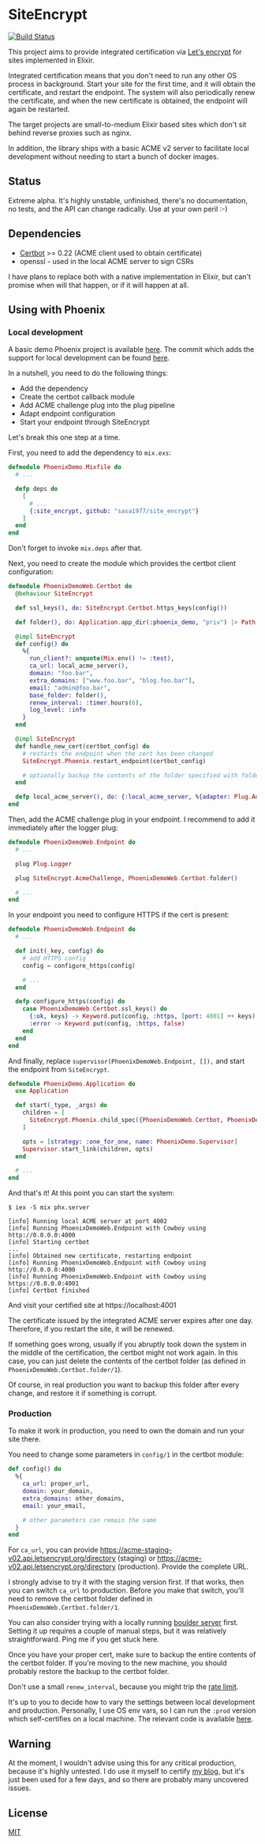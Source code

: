 # SiteEncrypt

[![Build Status](https://travis-ci.org/sasa1977/site_encrypt.svg?branch=master)](https://travis-ci.org/sasa1977/site_encrypt)

This project aims to provide integrated certification via [Let's encrypt](https://letsencrypt.org/) for sites implemented in Elixir.

Integrated certification means that you don't need to run any other OS process in background. Start your site for the first time, and it will obtain the certificate, and restart the endpoint. The system will also periodically renew the certificate, and when the new certificate is obtained, the endpoint will again be restarted.

The target projects are small-to-medium Elixir based sites which don't sit behind reverse proxies such as nginx.

In addition, the library ships with a basic ACME v2 server to facilitate local development without needing to start a bunch of docker images.

## Status

Extreme alpha. It's highly unstable, unfinished, there's no documentation, no tests, and the API can change radically. Use at your own peril :-)

## Dependencies

- [Certbot](https://certbot.eff.org/) >= 0.22 (ACME client used to obtain certificate)
- openssl - used in the local ACME server to sign CSRs

I have plans to replace both with a native implementation in Elixir, but can't promise when will that happen, or if it will happen at all.


## Using with Phoenix

### Local development

A basic demo Phoenix project is available [here](https://github.com/sasa1977/site_encrypt/tree/master/phoenix_demo). The commit which adds the support for local development can be found [here](https://github.com/sasa1977/site_encrypt/commit/412d640b73e88a2fccea8af3aa87acb32001b4eb).

In a nutshell, you need to do the following things:

- Add the dependency
- Create the certbot callback module
- Add ACME challenge plug into the plug pipeline
- Adapt endpoint configuration
- Start your endpoint through SiteEncrypt

Let's break this one step at a time.

First, you need to add the dependency to `mix.exs`:

```elixir
defmodule PhoenixDemo.Mixfile do
  # ...

  defp deps do
    [
      # ...
      {:site_encrypt, github: "sasa1977/site_encrypt"}
    ]
  end
end
```

Don't forget to invoke `mix.deps` after that.

Next, you need to create the module which provides the certbot client configuration:

```elixir
defmodule PhoenixDemoWeb.Certbot do
  @behaviour SiteEncrypt

  def ssl_keys(), do: SiteEncrypt.Certbot.https_keys(config())

  def folder(), do: Application.app_dir(:phoenix_demo, "priv") |> Path.join("certbot")

  @impl SiteEncrypt
  def config() do
    %{
      run_client?: unquote(Mix.env() != :test),
      ca_url: local_acme_server(),
      domain: "foo.bar",
      extra_domains: ["www.foo.bar", "blog.foo.bar"],
      email: "admin@foo.bar",
      base_folder: folder(),
      renew_interval: :timer.hours(6),
      log_level: :info
    }
  end

  @impl SiteEncrypt
  def handle_new_cert(certbot_config) do
    # restarts the endpoint when the cert has been changed
    SiteEncrypt.Phoenix.restart_endpoint(certbot_config)

    # optionally backup the contents of the folder specified with folder/1
  end

  defp local_acme_server(), do: {:local_acme_server, %{adapter: Plug.Adapters.Cowboy, port: 4002}}
end
```

Then, add the ACME challenge plug in your endpoint. I recommend to add it immediately after the logger plug:

```elixir
defmodule PhoenixDemoWeb.Endpoint do
  # ...

  plug Plug.Logger

  plug SiteEncrypt.AcmeChallenge, PhoenixDemoWeb.Certbot.folder()

  # ...
end
```

In your endpoint you need to configure HTTPS if the cert is present:

```elixir
defmodule PhoenixDemoWeb.Endpoint do
  # ...

  def init(_key, config) do
    # add HTTPS config
    config = configure_https(config)

    # ...
  end

  defp configure_https(config) do
    case PhoenixDemoWeb.Certbot.ssl_keys() do
      {:ok, keys} -> Keyword.put(config, :https, [port: 4001] ++ keys)
      :error -> Keyword.put(config, :https, false)
    end
  end
end
```

And finally, replace `supervisor(PhoenixDemoWeb.Endpoint, []),`
and start the endpoint from `SiteEncrypt`.

```elixir
defmodule PhoenixDemo.Application do
  use Application

  def start(_type, _args) do
    children = [
      SiteEncrypt.Phoenix.child_spec({PhoenixDemoWeb.Certbot, PhoenixDemoWeb.Endpoint})
    ]

    opts = [strategy: :one_for_one, name: PhoenixDemo.Supervisor]
    Supervisor.start_link(children, opts)
  end

  # ...
end
```


And that's it! At this point you can start the system:

```
$ iex -S mix phx.server

[info] Running local ACME server at port 4002
[info] Running PhoenixDemoWeb.Endpoint with Cowboy using http://0.0.0.0:4000
[info] Starting certbot
...
[info] Obtained new certificate, restarting endpoint
[info] Running PhoenixDemoWeb.Endpoint with Cowboy using http://0.0.0.0:4000
[info] Running PhoenixDemoWeb.Endpoint with Cowboy using https://0.0.0.0:4001
[info] Certbot finished
```

And visit your certified site at https://localhost:4001

The certificate issued by the integrated ACME server expires after one day. Therefore, if you restart the site, it will be renewed.

If something goes wrong, usually if you abruptly took down the system in the middle of the certification, the certbot might not work again. In this case, you can just delete the contents of the certbot folder (as defined in `PhoenixDemoWeb.Certbot.folder/1`).

Of course, in real production you want to backup this folder after every change, and restore it if something is corrupt.

### Production

To make it work in production, you need to own the domain and run your site there.

You need to change some parameters in `config/1` in the certbot module:

```elixir
def config() do
  %{
    ca_url: proper_url,
    domain: your_domain,
    extra_domains: other_domains,
    email: your_email,

    # other parameters can remain the same
  }
end
```

For `ca_url`, you can provide https://acme-staging-v02.api.letsencrypt.org/directory (staging) or https://acme-v02.api.letsencrypt.org/directory (production). Provide the complete URL.

I strongly advise to try it with the staging version first. If that works, then you can switch `ca_url` to production. Before you make that switch, you'll need to remove the certbot folder defined in `PhoenixDemoWeb.Certbot.folder/1`.

You can also consider trying with a locally running [boulder server](https://github.com/letsencrypt/boulder) first. Setting it up requires a couple of manual steps, but it was relatively straightforward. Ping me if you get stuck here.

Once you have your proper cert, make sure to backup the entire contents of the certbot folder. If you're moving to the new machine, you should probably restore the backup to the certbot folder.

Don't use a small `renew_interval`, because you might trip the [rate limit](https://letsencrypt.org/docs/rate-limits/).

It's up to you to decide how to vary the settings between local development and production. Personally, I use OS env vars, so I can run the `:prod` version which self-certifies on a local machine. The relevant code is available [here](https://github.com/sasa1977/erlangelist/blob/master/site/lib/erlangelist_web/site.ex).

## Warning

At the moment, I wouldn't advise using this for any critical production, because it's highly untested. I do use it myself to certify [my blog](https://www.theerlangelist.com/), but it's just been used for a few days, and so there are probably many uncovered issues.


## License

[MIT](./LICENSE)
